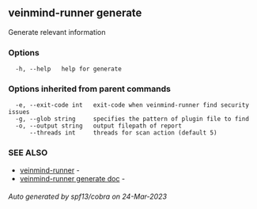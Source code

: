 ## veinmind-runner generate

Generate relevant information

### Options

```
  -h, --help   help for generate
```

### Options inherited from parent commands

```
  -e, --exit-code int   exit-code when veinmind-runner find security issues
  -g, --glob string     specifies the pattern of plugin file to find
  -o, --output string   output filepath of report
      --threads int     threads for scan action (default 5)
```

### SEE ALSO

* [veinmind-runner](veinmind-runner.md)	 - 
* [veinmind-runner generate doc](veinmind-runner_generate_doc.md)	 - 

###### Auto generated by spf13/cobra on 24-Mar-2023
